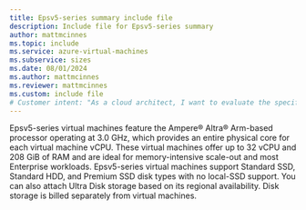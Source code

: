 ```yaml
---
title: Epsv5-series summary include file
description: Include file for Epsv5-series summary
author: mattmcinnes
ms.topic: include
ms.service: azure-virtual-machines
ms.subservice: sizes
ms.date: 08/01/2024
ms.author: mattmcinnes
ms.reviewer: mattmcinnes
ms.custom: include file
# Customer intent: "As a cloud architect, I want to evaluate the specifications of Epsv5-series virtual machines, so that I can determine their suitability for memory-intensive and enterprise workloads in our infrastructure."
---
```

Epsv5-series virtual machines feature the Ampere® Altra® Arm-based processor operating at 3.0 GHz, which provides an entire physical core for each virtual machine vCPU. These virtual machines offer up to 32 vCPU and 208 GiB of RAM and are ideal for memory-intensive scale-out and most Enterprise workloads. Epsv5-series virtual machines support Standard SSD, Standard HDD, and Premium SSD disk types with no local-SSD support. You can also attach Ultra Disk storage based on its regional availability. Disk storage is billed separately from virtual machines.
